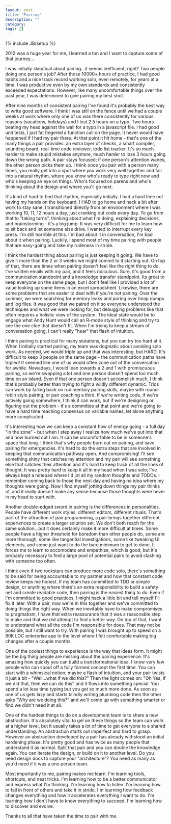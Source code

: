 ```yaml
---
layout: post
title: "Pairing"
description: ""
category: 
tags: []
---
```

{% include JB/setup %}

2012 was a huge year for me, I learned a ton and I want to capture some of that journey...

I was initially skeptical about pairing…it seems inefficient, right?  Two people doing one person's job?  After those 10000+ hours of practice, I had good habits and a nice track record working solo, even remotely, for years at a time.  I was productive even by my own standards and consistently exceeded expectations.  However, like many uncomfortable things over the past year, I was determined to give pairing my best shot.

After nine months of consistent pairing I've found it's probably the best way to write good software.  I think I was still on the fence until we had a couple weeks at work where only one of us was there consistently for various reasons (vacations, holidays) and I lost 2.5 hours on a typo.  Two hours beating my head against the wall for a typo in a javascript file.  I had good unit tests, I just fat fingered a function call on the page.  It never would have happened if I had my pair there.  At that point it hit home - that's one of the many things a pair provides: an extra layer of checks, a smart compiler, sounding board, real-time code reviewer, todo list tracker.  It's so much harder to make stupid mistakes anymore, much harder to lose 3 hours going down the wrong path.  A pair stays focused; if one person's attention wanes, the other person picks them up.  I think once you pair with a person many times, you really get into a spot where you work very well together and fall into a natural rhythm, where you know who's ready to type right now and who's keeping an eye on things.  Who's focused on parens and who's thinking about the design and where you'll go next.  

It's kind of hard to find that rhythm, especially initially.  I had a hard time not having my hands on the keyboard.  I HAD to go home and hack a bit after work to stay sane.  I transitioned directly from an environment where I was working 10, 11, 12 hours a day, just cranking out code every day.  To go from that to "taking turns", thinking about what I'm doing, explaining decisions, and brainstorming - it's a big jump.  It was very difficult for me to learn how to sit back and let someone else drive.  I wanted to interrupt every key press.  I'm still horrible at this.  I'm bad about it in conversation, I'm bad about it when pairing.  Luckily, I spend most of my time pairing with people that are easy-going and take my rudeness in stride.

I think the hardest thing about pairing is just keeping it going.  We have to give it more than the 2 or 3 weeks we might commit to it starting out.  On top of that, there are times when pairing doesn't feel like the right thing to do.  I've written emails with my pair, and it feels ridiculous.  Sure, it's good from a communication standpoint and a knowledge transfer standpoint.  Its great to keep everyone on the same page, but I don't feel like I provided a lot of value looking up some items in an excel spreadsheet.  Likewise, there are some problems that are easier to deal with if you're not pairing.  Over the summer, we were searching for memory leaks and poring over heap dumps and log files.  It was good that we paired on it so everyone understood the techniques and what we were looking for, but debugging problems like that often requires a holistic view of the system.  The ideal state would be to engage what Andy Hunt would call an R-mode style of thinking and try to see the one clue that doesn't fit.  When I'm trying to keep a stream of conversation going, I can't really "hear" that flash of intuition.

I think pairing is practical for many siutations, but you can try too hard at it.  When I initially started pairing, my team was dogmatic about avoiding solo work.  As needed, we would triple up and that was interesting, but HARD.  It's difficult to keep 3 people on the same page - the communication paths have tripled!  It seemed like one of us would often zone out of the conversation for awhile.  Nowadays, I would lean towards a 2 and 1 with promiscuous pairing, so we're swapping a lot and one person doesn't spend too much time on an island.  Even if that one person doesn't accomplish much, I think that's probably better than trying to fight a wildly different dynamic.  Trios can work by falling back on rudimentary pairing skills, maybe with round-robin style pairing, or pair coaching a third.  If we're writing code, if we're actively going somewhere, I think it can work, but if we're designing or figuring out the problem - it's a committee at that point and we're going to have a hard time reaching consensus on variable names, let alone anything more complicated.

It's interesting how we can keep a constant flow of energy going - a full day "in the zone" - but when I step away I realize how much we've put into that and how burned out I am.  It can be uncomfortable to be in someone's space that long.  I think that's why people burn out on pairing, and save pairing for emergencies.  It's hard to do the extra steps that are involved in keeping that communication pathway open.  And compromising!  I'll see something shiny that catches my attention and my pair will see something else that catches their attention and it's hard to keep track of all the lines of thought.  It was pretty hard to keep it all in my head when I was solo; I've always kept a notepad where I'd jot all my random thoughts and TODOs.  I remember coming back to those the next day and having no idea where my thoughts were going.  Now I find myself jotting down things my pair thinks of,  and it really doesn't make any sense because those thoughts were never in my head to start with.

Another double-edged sword in pairing is the differences in personalities.  People have different work styles, different editors, different rituals.  That's part of the attraction of pair programming, a pair brings together different experiences to create a larger solution set.  We don't both reach for the same solution...but it does certainly make it more difficult at times.  Some people have a higher threshold for boredom than other people do, some are more thorough, some like tangential investigations, some like tweaking UI elements, and some just want to do the bare minimum to get to done.  It forces me to learn to accomodate and empathize, which is good, but it's probably necessary to find a large pool of potential pairs to avoid clashing with someone too often.

I think even if two rockstars can produce more code solo, there's something to be said for being accountable to my partner and how that constant code review keeps me honest.  If my team has committed to TDD or simple design, or anything where there's an extra responsibility to build a safety net and create readable code, then pairing is the easiest thing to do.  Even if I'm committed to good practices, I might hack a little bit and tell myself I'll fix it later.  With a pair, now we're in this together and we've committed to doing things the right way.  When we inevitably have to make compromises to pragmatism, I have that extra reassurance that it was a reasonable step to make and that we did attempt to find a better way.  On top of that, I want to understand what all the code I'm responsible for does.  That may not be possible, but I still want to try.  With pairing I was brought up to speed on a 80K LOC enterprise app to the level where I felt comfortable making big changes after a couple months.

One of the coolest things to experience is the way that ideas form.  It might be the big thing people are missing about the pairing experience.  It's amazing how quickly you can build a transformational idea.  I know very few people who can spout off a fully formed concept the first time.  You can start with a whimsical notion, maybe a flash of intuition, and your pair twists it just a bit - "Well…what if we did this?"  Then the light comes on:  "Oh Yes, if we did that, then we can do this" and it flows into something special.  You spend a lot less time typing but you get so much more done.  As soon as one of us gets lazy and starts blindly writing plumbing code then the other asks "Why are we doing this?" and we'll come up with something smarter or find we didn't need it at all.  

One of the hardest things to do on a development team is to share a new abstraction.  It's absolutely vital to gel on these things so the team can work at a higher level, but it usually takes a lot of time to get everyone to a shared understanding.  An abstraction starts out imperfect and hard to grasp.  However an abstraction developed by a pair has already withstood an initial hardening phase.  It's pretty good and has twice as many people that understand it as normal.  Split that pair and you can double the knowledge again.  You can iterate the design, or build on it to another level.  Do you need design docs to capture your "architecture"?  You need as many as you'd need if it was a one person team.

Most importantly to me, pairing makes me learn.  I'm learning tools, shortcuts, and neat tricks.  I'm learning how to be a better communicator and express what I'm thinking.  I'm learning how to listen.  I'm learning how to fail in front of others and take it in stride.  I'm learning how feedback changes everything and how it accelerates everything I want to do.  I'm learning how I don't have to know everything to succeed.  I'm learning how to discover and evolve.

Thanks to all that have taken the time to pair with me.
